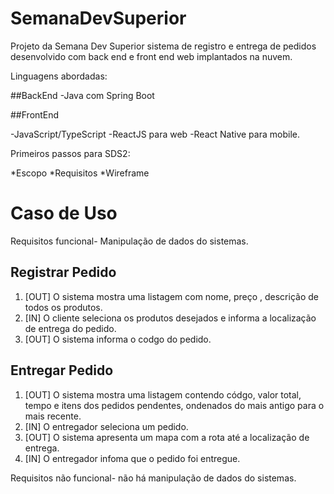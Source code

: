 # SemanaDevSuperior
Projeto da Semana Dev Superior sistema de registro e entrega de pedidos
desenvolvido com back end e front end web implantados na nuvem.


Linguagens abordadas:

##BackEnd
-Java com Spring Boot

##FrontEnd

-JavaScript/TypeScript 
-ReactJS para web
-React Native para mobile.


Primeiros passos para SDS2:

*Escopo
*Requisitos
*Wireframe   

# Caso de Uso 
Requisitos funcional- Manipulação de dados do sistemas.

## Registrar Pedido
1. [OUT]  O sistema mostra uma listagem com nome, preço , descrição de todos os produtos.
2. [IN]   O cliente seleciona os produtos desejados e informa a localização de entrega do pedido.
3. [OUT]  O sistema informa o codgo do pedido.

## Entregar Pedido
1. [OUT]  O sistema mostra uma listagem contendo códgo, valor total, tempo e itens dos pedidos pendentes, ondenados do mais antigo para o mais recente.
2. [IN]   O entregador seleciona um pedido.
3. [OUT]  O sistema apresenta um mapa com a rota até a localização de entrega.
4. [IN]   O entregador infoma que o pedido foi entregue.




Requisitos não funcional- não há manipulação de dados do sistemas.


